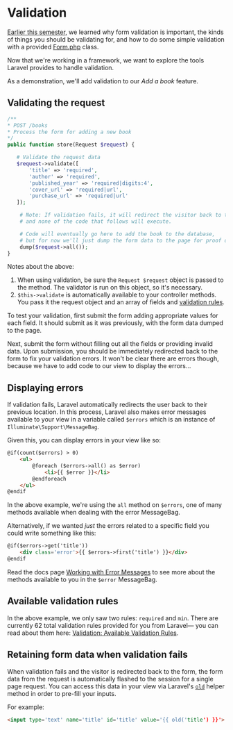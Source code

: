 # Validation
[Earlier this semester](/php/validation.md), we learned why form validation is important, the kinds of things you should be validating for, and how to do some simple validation with a provided [Form.php](/php/form.php-usage.md) class.

Now that we're working in a framework, we want to explore the tools Laravel provides to handle validation.

As a demonstration, we'll add validation to our *Add a book* feature.


## Validating the request
```php
/**
* POST /books
* Process the form for adding a new book
*/
public function store(Request $request) {

   # Validate the request data
   $request->validate([
       'title' => 'required',
       'author' => 'required',
       'published_year' => 'required|digits:4',
       'cover_url' => 'required|url',
       'purchase_url' => 'required|url'
   ]);

    # Note: If validation fails, it will redirect the visitor back to the form page
    # and none of the code that follows will execute.

    # Code will eventually go here to add the book to the database,
    # but for now we'll just dump the form data to the page for proof of concept
    dump($request->all());
}
```

Notes about the above:

1. When using validation, be sure the `Request $request` object is passed to the method. The validator is run on this object, so it's necessary.
2. `$this->validate` is automatically available to your controller methods. You pass it the request object and an array of fields and [validation rules](https://laravel.com/docs/validation#available-validation-rules).

To test your validation, first submit the form adding appropriate values for each field. It should submit as it was previously, with the form data dumped to the page.

Next, submit the form without filling out all the fields or providing invalid data. Upon submission, you should be immediately redirected back to the form to fix your validation errors. It won't be clear there are errors though, because we have to add code to our view to display the errors... 





## Displaying errors
If validation fails, Laravel automatically redirects the user back to their previous location. In this process, Laravel also makes error messages available to your view in a variable called `$errors` which is an instance of `Illuminate\Support\MessageBag`.

Given this, you can display errors in your view like so:
```html
@if(count($errors) > 0)
    <ul>
        @foreach ($errors->all() as $error)
            <li>{{ $error }}</li>
        @endforeach
    </ul>
@endif
```

In the above example, we're using the `all` method on `$errors`, one of many methods available when dealing with the error MessageBag.

Alternatively, if we wanted *just* the errors related to a specific field you could write something like this:

```html
@if($errors->get('title'))
    <div class='error'>{{ $errors->first('title') }}</div>
@endif
```

Read the docs page [Working with Error Messages](https://laravel.com/docs/validation#working-with-error-messages) to see more about the methods available to you in the `$error` MessageBag.


## Available validation rules
In the above example, we only saw two rules: `required` and `min`. There are currently 62 total validation rules provided for you from Laravel&mdash; you can read about them here: [Validation: Available Validation Rules](http://laravel.com/docs/validation#available-validation-rules).


## Retaining form data when validation fails
When validation fails and the visitor is redirected back to the form, the form data from the request is automatically flashed to the session for a single page request. You can access this data in your view via Laravel's [`old`](https://laravel.com/docs/helpers#method-old) helper method in order to pre-fill your inputs.

For example:
```html
<input type='text' name='title' id='title' value='{{ old('title') }}'>
```